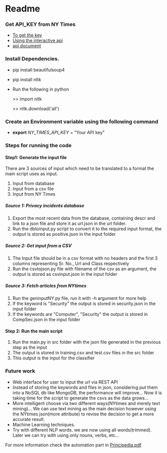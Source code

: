 # Readme

### Get API_KEY from NY Times

- [To get the key](http://developer.nytimes.com/docs)
- [Using the interactive api](http://developer.nytimes.com/io-docs)
- [api document](http://developer.nytimes.com/docs/read/article_search_api_v2)

### Install Dependencies.

- pip install beautifulsoup4
- pip install nltk

- Run the following in python

  \>> import nltk

  \>> nltk.download('all')

### Create an Environment variable using the following command

- **export** *NY_TIMES_API_KEY* = "Your API key"


### Steps for running the code

#### Step1: Generate the input file

There are 3 sources of input which need to be translated to a format the main script uses as input.

1. Input from database
2. Input from a csv file
3. Input from NY Times

##### Source 1: Privacy incidents database

1. Export the most recent data from the database, containing descr and link to a json file and store it as url.json in the url folder.
2. Run the dbtoinput.py script to convert it to the required input format, the output is stored as positive.json in the input folder

##### Source 2: Get input from a CSV

1. The Input file should be in a csv format with no headers and the first 3 columns representing Sr. No., Url and Class respectively
2. Run the csvtojson.py file with filename of the csv as an argument, the output is stored as csvinput.json in the input folder

##### Source 3: Fetch articles from NYtimes

1. Run the geninputNY.py file, run it with -h argument for more help
2. If the keyword is "Security" the output is stored in security.json in the input folder
3. If the keywords are "Computer", "Security" the output is stored in CompSec.json in the input folder

#### Step 2: Run the main script

1. Run the main.py in src folder with the json file generated in the previous step as the input
2. The output is stored in training.csv and test.csv files in the src folder
3. This output is the input for the classifier

### Future work

- Web interface for user to input the url via REST API
- Instead of storing the keywords and files in json, considering put them into a NoSQL db like MongoDB, the performance will improve... Now it is taking time for the script to generate the csvs as the data grows...
- More intelligent choose via two different ways(NYtimes and merely text mining)... We can use text mining as the main decision however using the NYtimes json(more attribute) to revise the decision to get a more accurate result.
- Machine Learning techniques.
- Try with different NLP words. we are now using all words(trimmed). Later we can try with using only nouns, verbs, etc...

For more information check the automation part in [Principedia.pdf](https://github.ncsu.edu/Privacy-database-incidents/incidents-collection/blob/master/Principedia.pdf) 



